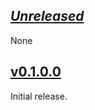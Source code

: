 ## [_Unreleased_](https://github.com/freckle/cfn-flip/compare/v0.1.0.0...main)

None

## [v0.1.0.0](https://github.com/freckle/cfn-flip/tree/v0.1.0.0)

Initial release.
